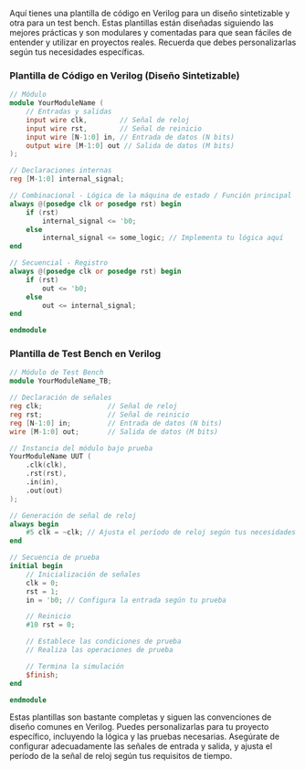 


Aquí tienes una plantilla de código en Verilog para un diseño sintetizable y otra para un test bench. Estas plantillas están diseñadas siguiendo las mejores prácticas y son modulares y comentadas para que sean fáciles de entender y utilizar en proyectos reales. Recuerda que debes personalizarlas según tus necesidades específicas.

### Plantilla de Código en Verilog (Diseño Sintetizable)

```verilog
// Módulo
module YourModuleName (
    // Entradas y salidas
    input wire clk,        // Señal de reloj
    input wire rst,        // Señal de reinicio
    input wire [N-1:0] in, // Entrada de datos (N bits)
    output wire [M-1:0] out // Salida de datos (M bits)
);

// Declaraciones internas
reg [M-1:0] internal_signal;

// Combinacional - Lógica de la máquina de estado / Función principal
always @(posedge clk or posedge rst) begin
    if (rst)
        internal_signal <= 'b0;
    else
        internal_signal <= some_logic; // Implementa tu lógica aquí
end

// Secuencial - Registro
always @(posedge clk or posedge rst) begin
    if (rst)
        out <= 'b0;
    else
        out <= internal_signal;
end

endmodule
```

### Plantilla de Test Bench en Verilog

```verilog
// Módulo de Test Bench
module YourModuleName_TB;

// Declaración de señales
reg clk;                // Señal de reloj
reg rst;                // Señal de reinicio
reg [N-1:0] in;         // Entrada de datos (N bits)
wire [M-1:0] out;       // Salida de datos (M bits)

// Instancia del módulo bajo prueba
YourModuleName UUT (
    .clk(clk),
    .rst(rst),
    .in(in),
    .out(out)
);

// Generación de señal de reloj
always begin
    #5 clk = ~clk; // Ajusta el período de reloj según tus necesidades
end

// Secuencia de prueba
initial begin
    // Inicialización de señales
    clk = 0;
    rst = 1;
    in = 'b0; // Configura la entrada según tu prueba

    // Reinicio
    #10 rst = 0;

    // Establece las condiciones de prueba
    // Realiza las operaciones de prueba

    // Termina la simulación
    $finish;
end

endmodule
```

Estas plantillas son bastante completas y siguen las convenciones de diseño comunes en Verilog. Puedes personalizarlas para tu proyecto específico, incluyendo la lógica y las pruebas necesarias. Asegúrate de configurar adecuadamente las señales de entrada y salida, y ajusta el período de la señal de reloj según tus requisitos de tiempo.